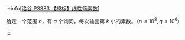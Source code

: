 :::info[[洛谷 P3383 【模板】线性筛素数](https://www.luogu.com.cn/problem/P3383)]

给定一个范围 $n$，有 $q$ 个询问，每次输出第 $k$ 小的素数。（$n\le10^8,q\le10^6$）

:::

